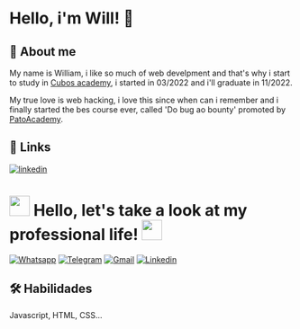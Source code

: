 
# Hello, i'm Will! 👋


## 🚀 About me
My name is William, i like so much of web develpment and that's why i start to study in [Cubos academy](https://cubos.academy), i started in 03/2022 and i'll graduate in 11/2022.

My true love is web hacking, i love this since when can i remember and i finally started the bes course ever, called 'Do bug ao bounty' promoted by [PatoAcademy](https://pato.academy).

## 🔗 Links
[![linkedin](https://media-exp1.licdn.com/dms/image/C4E0BAQHEhevwiHup0w/company-logo_200_200/0/1650930580857?e=1671667200&v=beta&t=slXPI3O8ZBgssGsE1YTOTFQgt5DUfXt7Ti9q0VErywI)](https://www.linkedin.com/in/william-krisley/)

<h1> <img src="https://www.publicdomainpictures.net/pictures/100000/velka/snake-silhouette.jpg" width="36px">  Hello, let's take a look at my professional life!  <img src="https://www.publicdomainpictures.net/pictures/100000/velka/snake-silhouette.jpg" width="36px"> </h1>

<a href="http://api.whatsapp.com/send?1=pt_BR&phone=5531985680927" target="_blank"><img alt="Whatsapp" src="https://img.shields.io/badge/WhatsApp-25D366?style=for-the-badge&logo=whatsapp&logoColor=white" /></a> <a href="https://t.me/willKrisley" target="_blank"><img alt="Telegram" src="https://img.shields.io/badge/Telegram-2CA5E0?style=for-the-badge&logo=telegram&logoColor=white" /></a> <a href="https://mail.google.com/mail/u/will.ks2101@gmail.com" target="_blank"><img alt="Gmail" src="https://img.shields.io/badge/Gmail-D14836?style=for-the-badge&logo=gmail&logoColor=white" /></a> <a href="https://www.linkedin.com/in/william-krisley/" target="_blank"><img alt="Linkedin" src="https://img.shields.io/badge/LinkedIn-0077B5?style=for-the-badge&logo=linkedin&logoColor=white" /></a>

## 🛠 Habilidades
Javascript, HTML, CSS...

